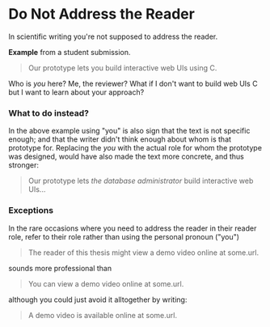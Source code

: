 
# Do Not Address the Reader

In scientific writing you're not supposed to address the reader. 


**Example** from a student submission. 

> Our prototype lets you build interactive web UIs using C. 

Who is *you* here? Me, the reviewer? What if I don't want to build web UIs C but I want to learn about your approach? 


### What to do instead? 
In the above example using "you" is also sign that the text is not specific enough; 
and that the writer didn't think enough about whom is that prototype for. 
Replacing the *you* with the actual role for whom the prototype was designed, would have also made the text more concrete, and thus stronger: 

> Our prototype lets *the database administrator* build interactive web UIs...



### Exceptions
In the rare occasions where you need to address the reader in their reader role, refer to their role rather than using the personal pronoun ("you")

> The reader of this thesis might view a demo video online at some.url.

sounds more professional than

> You can view a demo video online at some.url.

although you could just avoid it alltogether by writing:

> A demo video is available online at some.url.

